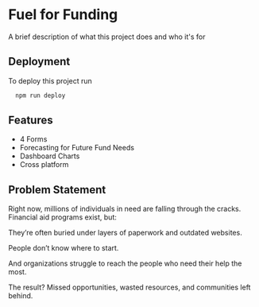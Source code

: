 
# Fuel for Funding

A brief description of what this project does and who it's for


## Deployment

To deploy this project run

```bash
  npm run deploy
```


## Features

- 4 Forms
- Forecasting for Future Fund Needs
- Dashboard Charts
- Cross platform


## Problem Statement

Right now, millions of individuals in need are falling through the cracks. Financial aid programs exist, but:​

They’re often buried under layers of paperwork and outdated websites.​

People don’t know where to start.​

And organizations struggle to reach the people who need their help the most.​

The result? Missed opportunities, wasted resources, and communities left behind.
